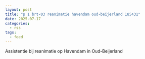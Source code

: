 ```yaml
---
layout: post
title: "p 1 brt-03 reanimatie havendam oud-beijerland 185431"
date: 2025-07-17
categories: 
  - rss
tags: 
  - feed
---
```


Assistentie bij reanimatie op Havendam in Oud-Beijerland
